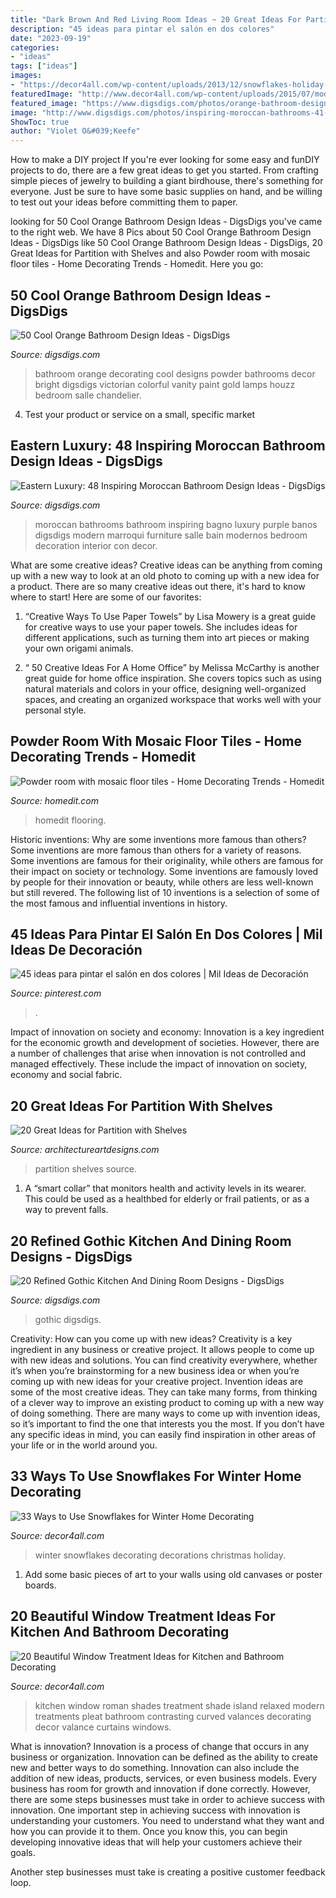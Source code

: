 ```yaml
---
title: "Dark Brown And Red Living Room Ideas ~ 20 Great Ideas For Partition With Shelves"
description: "45 ideas para pintar el salón en dos colores"
date: "2023-09-19"
categories:
- "ideas"
tags: ["ideas"]
images:
- "https://decor4all.com/wp-content/uploads/2013/12/snowflakes-holiday-decorations-winter-decorating-ideas-20.jpg"
featuredImage: "http://www.decor4all.com/wp-content/uploads/2015/07/modern-kitchen-decor-roman-shades-window-treatment-ideas-3.jpg"
featured_image: "https://www.digsdigs.com/photos/orange-bathroom-designs-12.jpg"
image: "http://www.digsdigs.com/photos/inspiring-moroccan-bathrooms-41-554x739.jpg"
ShowToc: true
author: "Violet O&#039;Keefe"
---
```



How to make a DIY project
If you're ever looking for some easy and funDIY projects to do, there are a few great ideas to get you started. From crafting simple pieces of jewelry to building a giant birdhouse, there's something for everyone. Just be sure to have some basic supplies on hand, and be willing to test out your ideas before committing them to paper.

	

		
looking for 50 Cool Orange Bathroom Design Ideas - DigsDigs you've came to the right web. We have 8 Pics about 50 Cool Orange Bathroom Design Ideas - DigsDigs like 50 Cool Orange Bathroom Design Ideas - DigsDigs, 20 Great Ideas for Partition with Shelves and also Powder room with mosaic floor tiles - Home Decorating Trends - Homedit. Here you go:
		
    
## 50 Cool Orange Bathroom Design Ideas - DigsDigs

<img loading=lazy src="https://www.digsdigs.com/photos/orange-bathroom-designs-12.jpg" onerror="this.onerror=null;this.src='https://tse3.mm.bing.net/th?id=OIP.SGAD9ViJ3sr1qRJh-ecPFgHaLH&amp;pid=15.1';" alt="50 Cool Orange Bathroom Design Ideas - DigsDigs">

_Source: digsdigs.com_

>bathroom orange decorating cool designs powder bathrooms decor bright digsdigs victorian colorful vanity paint gold lamps houzz bedroom salle chandelier. 

	

4. Test your product or service on a small, specific market

    
## Eastern Luxury: 48 Inspiring Moroccan Bathroom Design Ideas - DigsDigs

<img loading=lazy src="http://www.digsdigs.com/photos/inspiring-moroccan-bathrooms-41-554x739.jpg" onerror="this.onerror=null;this.src='https://tse4.mm.bing.net/th?id=OIP.nEXLn6XvexFU9uVYO14reQHaJ4&amp;pid=15.1';" alt="Eastern Luxury: 48 Inspiring Moroccan Bathroom Design Ideas - DigsDigs">

_Source: digsdigs.com_

>moroccan bathrooms bathroom inspiring bagno luxury purple banos digsdigs modern marroqui furniture salle bain modernos bedroom decoration interior con decor. 

	

What are some creative ideas?
Creative ideas can be anything from coming up with a new way to look at an old photo to coming up with a new idea for a product. There are so many creative ideas out there, it's hard to know where to start! Here are some of our favorites: 
1. “Creative Ways To Use Paper Towels” by Lisa Mowery is a great guide for creative ways to use your paper towels. She includes ideas for different applications, such as turning them into art pieces or making your own origami animals.

2. “ 50 Creative Ideas For A Home Office” by Melissa McCarthy is another great guide for home office inspiration. She covers topics such as using natural materials and colors in your office, designing well-organized spaces, and creating an organized workspace that works well with your personal style.


    
## Powder Room With Mosaic Floor Tiles - Home Decorating Trends - Homedit

<img loading=lazy src="http://cdn.homedit.com/wp-content/uploads/2015/02/Powder-room-with-mosaic-floor-tiles-683x1024.jpg" onerror="this.onerror=null;this.src='https://tse2.mm.bing.net/th?id=OIP.1BRt_creb0yehBfcTF7q1wHaLG&amp;pid=15.1';" alt="Powder room with mosaic floor tiles - Home Decorating Trends - Homedit">

_Source: homedit.com_

>homedit flooring. 

	

Historic inventions: Why are some inventions more famous than others?
Some inventions are more famous than others for a variety of reasons. Some inventions are famous for their originality, while others are famous for their impact on society or technology. Some inventions are famously loved by people for their innovation or beauty, while others are less well-known but still revered. 
The following list of 10 inventions is a selection of some of the most famous and influential inventions in history.

    
## 45 Ideas Para Pintar El Salón En Dos Colores | Mil Ideas De Decoración

<img loading=lazy src="https://i.pinimg.com/736x/b7/6d/97/b76d97919c4e59f9ca4c9f61f8d6ffd9.jpg" onerror="this.onerror=null;this.src='https://tse3.mm.bing.net/th?id=OIP.25FNaPuxMDImK25uH5_aXwHaLH&amp;pid=15.1';" alt="45 ideas para pintar el salón en dos colores | Mil Ideas de Decoración">

_Source: pinterest.com_

>. 

	

Impact of innovation on society and economy:
Innovation is a key ingredient for the economic growth and development of societies. However, there are a number of challenges that arise when innovation is not controlled and managed effectively. These include the impact of innovation on society, economy and social fabric.

    
## 20 Great Ideas For Partition With Shelves

<img loading=lazy src="https://www.architectureartdesigns.com/wp-content/uploads/2013/08/227-630x418.jpg" onerror="this.onerror=null;this.src='https://tse2.mm.bing.net/th?id=OIP.faB7sdGJHgwrJO8PmFzeZAHaE6&amp;pid=15.1';" alt="20 Great Ideas for Partition with Shelves">

_Source: architectureartdesigns.com_

>partition shelves source. 

	

1. A “smart collar” that monitors health and activity levels in its wearer. This could be used as a healthbed for elderly or frail patients, or as a way to prevent falls. 

    
## 20 Refined Gothic Kitchen And Dining Room Designs - DigsDigs

<img loading=lazy src="https://www.digsdigs.com/photos/refined-gothic-kitchen-and-dining-room-designs-4.jpg" onerror="this.onerror=null;this.src='https://tse2.mm.bing.net/th?id=OIP.0s6aAzrnWemgmJb_PP4NPwHaJ5&amp;pid=15.1';" alt="20 Refined Gothic Kitchen And Dining Room Designs - DigsDigs">

_Source: digsdigs.com_

>gothic digsdigs. 

	

Creativity: How can you come up with new ideas?
Creativity is a key ingredient in any business or creative project. It allows people to come up with new ideas and solutions. You can find creativity everywhere, whether it’s when you’re brainstorming for a new business idea or when you’re coming up with new ideas for your creative project.
Invention ideas are some of the most creative ideas. They can take many forms, from thinking of a clever way to improve an existing product to coming up with a new way of doing something. There are many ways to come up with invention ideas, so it’s important to find the one that interests you the most. If you don’t have any specific ideas in mind, you can easily find inspiration in other areas of your life or in the world around you.

    
## 33 Ways To Use Snowflakes For Winter Home Decorating

<img loading=lazy src="https://decor4all.com/wp-content/uploads/2013/12/snowflakes-holiday-decorations-winter-decorating-ideas-20.jpg" onerror="this.onerror=null;this.src='https://tse4.mm.bing.net/th?id=OIP.nPCTufA5Y1IM1z_4a_j3WQAAAA&amp;pid=15.1';" alt="33 Ways to Use Snowflakes for Winter Home Decorating">

_Source: decor4all.com_

>winter snowflakes decorating decorations christmas holiday. 

	

1) Add some basic pieces of art to your walls using old canvases or poster boards.

    
## 20 Beautiful Window Treatment Ideas For Kitchen And Bathroom Decorating

<img loading=lazy src="http://www.decor4all.com/wp-content/uploads/2015/07/modern-kitchen-decor-roman-shades-window-treatment-ideas-3.jpg" onerror="this.onerror=null;this.src='https://tse4.mm.bing.net/th?id=OIP.v-CuyIKENvSYVRcIfahERQHaJ3&amp;pid=15.1';" alt="20 Beautiful Window Treatment Ideas for Kitchen and Bathroom Decorating">

_Source: decor4all.com_

>kitchen window roman shades treatment shade island relaxed modern treatments pleat bathroom contrasting curved valances decorating decor valance curtains windows. 

	

What is innovation?
Innovation is a process of change that occurs in any business or organization. Innovation can be defined as the ability to create new and better ways to do something. Innovation can also include the addition of new ideas, products, services, or even business models. Every business has room for growth and innovation if done correctly. However, there are some steps businesses must take in order to achieve success with innovation.
One important step in achieving success with innovation is understanding your customers. You need to understand what they want and how you can provide it to them. Once you know this, you can begin developing innovative ideas that will help your customers achieve their goals.

Another step businesses must take is creating a positive customer feedback loop.

